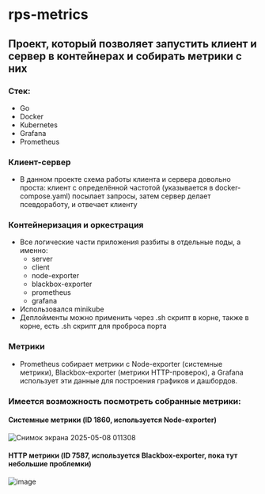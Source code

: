 # rps-metrics
## Проект, который позволяет запустить клиент и сервер в контейнерах и собирать метрики с них

### Стек:
  * Go
  * Docker
  * Kubernetes
  * Grafana
  * Prometheus

### Клиент-сервер
  * В данном проекте схема работы клиента и сервера довольно проста: клиент с определённой частотой (указывается в docker-compose.yaml) посылает запросы, затем сервер делает псевдоработу, и отвечает клиенту

### Контейнеризация и оркестрация
  * Все логические части приложения разбиты в отдельные поды, а именно:
      - server
      - client
      - node-exporter
      - blackbox-exporter
      - prometheus
      - grafana
   * Использовался minikube
   * Деплойменты можно применить через .sh скрипт в корне, также в корне, есть .sh скрипт для проброса порта
### Метрики
  * Prometheus собирает метрики с Node-exporter (системные метрики), Blackbox-exporter (метрики HTTP-проверок), а Grafana использует эти данные для построения графиков и дашбордов.

### Имеется возможность посмотреть собранные метрики:
#### Системные метрики (ID 1860, используется Node-exporter)
![Снимок экрана 2025-05-08 011308](https://github.com/user-attachments/assets/18e41411-1e18-4efc-9bb6-3a35836ddad5)

#### HTTP метрики (ID 7587, используется Blackbox-exporter, пока тут небольшие проблемки)
![image](https://github.com/user-attachments/assets/bb4153f4-5119-45d9-9dce-7ac9755d5d6e)

